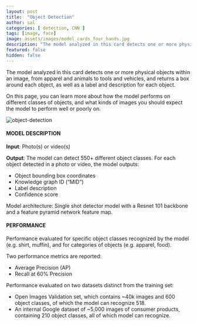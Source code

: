 ```yaml
---
layout: post
title:  "Object Detection"
author: sal
categories: [ detection, CNN ]
tags: [image, face]
image: assets/images/model_cards_four_hands.jpg
description: "The model analyzed in this card detects one or more physical objects within an image, from apparel and animals to tools and vehicles, and returns a box around each object, as well as a label and description for each object."
featured: false
hidden: false
---
```


<div class="row justify-content-between">
<div class="col-md-8 pr-5">

<p>The model analyzed in this card detects one or more physical objects within an image, from apparel and animals to tools and vehicles, and returns a box around each object, as well as a label and description for each object.</p>

On this page, you can learn more about how the model performs on different classes of objects, and what kinds of images you should expect the model to perform well or poorly on.

<p class="mb-5"><img class="shadow-lg" src="{{site.baseurl}}/assets/images/obj-detection-model-description" alt="object-detection" /></p>


<h4>MODEL DESCRIPTION</h4>

<p><b>Input</b>: Photo(s) or video(s)</p>

<p><b>Output</b>: The model can detect 550+ different object classes. For each object detected in a photo or video, the model outputs:</p>
<ul>
 <li>Object bounding box coordinates</li>
 <li>Knowledge graph ID (“MID”)</li>
 <li>Label description</li>
 <li>Confidence score</li>
</ul>
<p>Model architecture: Single shot detector model with a Resnet 101 backbone and a feature pyramid network feature map.</p>

</div>

<div class="col-md-4">
<div class="sticky-top sticky-top-80">

<h4>PERFORMANCE</h4>

<p>Performance evaluated for specific object classes recognized by the model (e.g. shirt, muffin), and for categories of objects (e.g. apparel, food).</p>

<p>Two performance metrics are reported:</p>
<ul>
 <li>Average Precision (AP)</li>
 <li>Recall at 60% Precision</li>
</ul>

<p>Performance evaluated on two datasets distinct from the training set:</p>
<ul>
 <li>Open Images Validation set, which contains ~40k images and 600 object classes, of which the model can recognize 518.</li>
 <li>An internal Google dataset of ~5,000 images of consumer products, containing 210 object classes, all of which model can recognize.</li>
</ul>
</div>
</div>
</div>